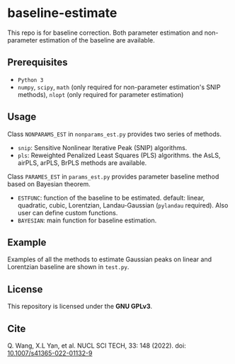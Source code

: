 # baseline-estimate
This repo is for baseline correction.
Both parameter estimation and non-parameter estimation of the baseline are available.

## Prerequisites
- `Python 3`
- `numpy`, `scipy`, `math` (only required for non-parameter estimation's SNIP methods), `nlopt` (only required for parameter estimation)

## Usage
Class `NONPARAMS_EST` in `nonparams_est.py` provides two series of methods.
- `snip`: Sensitive Nonlinear Iterative Peak (SNIP) algorithms.
- `pls`: Reweighted Penalized Least Squares (PLS) algorithms. the AsLS, airPLS, arPLS, BrPLS methods are available. 

Class `PARAMES_EST` in `params_est.py` provides parameter baseline method based on Bayesian theorem.
- `ESTFUNC`: function of the baseline to be estimated. default: linear, quadratic, cubic, Lorentzian, Landau-Gaussian (`pylandau` required). Also user can define custom functions.
- `BAYESIAN`: main function for baseline estimation.

## Example
Examples of all the methods to estimate Gaussian peaks on linear and Lorentzian baseline are shown in `test.py`.

## License
This repository is licensed under the **GNU GPLv3**.

## Cite
Q. Wang, X.L Yan, et al. NUCL SCI TECH, 33: 148 (2022). doi: [10.1007/s41365-022-01132-9](https://link.springer.com/10.1007/s41365-022-01132-9)
